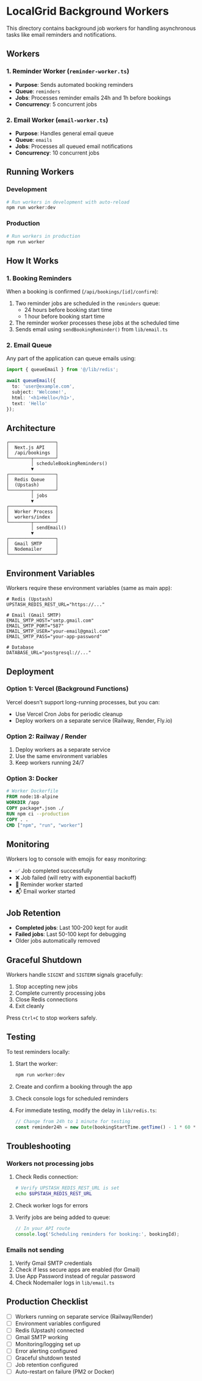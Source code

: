# LocalGrid Background Workers

This directory contains background job workers for handling asynchronous tasks like email reminders and notifications.

## Workers

### 1. Reminder Worker (`reminder-worker.ts`)
- **Purpose**: Sends automated booking reminders
- **Queue**: `reminders`
- **Jobs**: Processes reminder emails 24h and 1h before bookings
- **Concurrency**: 5 concurrent jobs

### 2. Email Worker (`email-worker.ts`)
- **Purpose**: Handles general email queue
- **Queue**: `emails`
- **Jobs**: Processes all queued email notifications
- **Concurrency**: 10 concurrent jobs

## Running Workers

### Development

```bash
# Run workers in development with auto-reload
npm run worker:dev
```

### Production

```bash
# Run workers in production
npm run worker
```

## How It Works

### 1. **Booking Reminders**

When a booking is confirmed (`/api/bookings/[id]/confirm`):
1. Two reminder jobs are scheduled in the `reminders` queue:
   - 24 hours before booking start time
   - 1 hour before booking start time
2. The reminder worker processes these jobs at the scheduled time
3. Sends email using `sendBookingReminder()` from `lib/email.ts`

### 2. **Email Queue**

Any part of the application can queue emails using:
```typescript
import { queueEmail } from '@/lib/redis';

await queueEmail({
  to: 'user@example.com',
  subject: 'Welcome!',
  html: '<h1>Hello</h1>',
  text: 'Hello'
});
```

## Architecture

```
┌─────────────────┐
│  Next.js API    │
│  /api/bookings  │
└────────┬────────┘
         │ scheduleBookingReminders()
         ▼
┌─────────────────┐
│  Redis Queue    │
│  (Upstash)      │
└────────┬────────┘
         │ jobs
         ▼
┌─────────────────┐
│  Worker Process │
│  workers/index  │
└────────┬────────┘
         │ sendEmail()
         ▼
┌─────────────────┐
│  Gmail SMTP     │
│  Nodemailer     │
└─────────────────┘
```

## Environment Variables

Workers require these environment variables (same as main app):

```env
# Redis (Upstash)
UPSTASH_REDIS_REST_URL="https://..."

# Email (Gmail SMTP)
EMAIL_SMTP_HOST="smtp.gmail.com"
EMAIL_SMTP_PORT="587"
EMAIL_SMTP_USER="your-email@gmail.com"
EMAIL_SMTP_PASS="your-app-password"

# Database
DATABASE_URL="postgresql://..."
```

## Deployment

### Option 1: Vercel (Background Functions)
Vercel doesn't support long-running processes, but you can:
- Use Vercel Cron Jobs for periodic cleanup
- Deploy workers on a separate service (Railway, Render, Fly.io)

### Option 2: Railway / Render
1. Deploy workers as a separate service
2. Use the same environment variables
3. Keep workers running 24/7

### Option 3: Docker
```dockerfile
# Worker Dockerfile
FROM node:18-alpine
WORKDIR /app
COPY package*.json ./
RUN npm ci --production
COPY . .
CMD ["npm", "run", "worker"]
```

## Monitoring

Workers log to console with emojis for easy monitoring:

- ✅ Job completed successfully
- ❌ Job failed (will retry with exponential backoff)
- 📧 Reminder worker started
- 📬 Email worker started

## Job Retention

- **Completed jobs**: Last 100-200 kept for audit
- **Failed jobs**: Last 50-100 kept for debugging
- Older jobs automatically removed

## Graceful Shutdown

Workers handle `SIGINT` and `SIGTERM` signals gracefully:
1. Stop accepting new jobs
2. Complete currently processing jobs
3. Close Redis connections
4. Exit cleanly

Press `Ctrl+C` to stop workers safely.

## Testing

To test reminders locally:

1. Start the worker:
   ```bash
   npm run worker:dev
   ```

2. Create and confirm a booking through the app

3. Check console logs for scheduled reminders

4. For immediate testing, modify the delay in `lib/redis.ts`:
   ```typescript
   // Change from 24h to 1 minute for testing
   const reminder24h = new Date(bookingStartTime.getTime() - 1 * 60 * 1000);
   ```

## Troubleshooting

### Workers not processing jobs

1. Check Redis connection:
   ```bash
   # Verify UPSTASH_REDIS_REST_URL is set
   echo $UPSTASH_REDIS_REST_URL
   ```

2. Check worker logs for errors

3. Verify jobs are being added to queue:
   ```typescript
   // In your API route
   console.log('Scheduling reminders for booking:', bookingId);
   ```

### Emails not sending

1. Verify Gmail SMTP credentials
2. Check if less secure apps are enabled (for Gmail)
3. Use App Password instead of regular password
4. Check Nodemailer logs in `lib/email.ts`

## Production Checklist

- [ ] Workers running on separate service (Railway/Render)
- [ ] Environment variables configured
- [ ] Redis (Upstash) connected
- [ ] Gmail SMTP working
- [ ] Monitoring/logging set up
- [ ] Error alerting configured
- [ ] Graceful shutdown tested
- [ ] Job retention configured
- [ ] Auto-restart on failure (PM2 or Docker)
